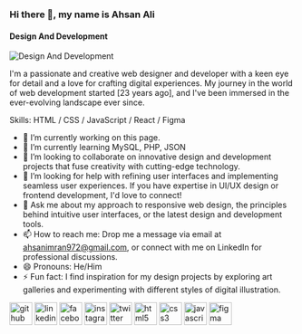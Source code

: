 ### Hi there 👋, my name is Ahsan Ali
#### Design And Development 
![Design And Development ](https://wallpapers.com/images/high/hd-engineering-obj-new-coding-meme-b17pfujbffru6zjn.webp)

I'm a passionate and creative web designer and developer with a keen eye for detail and a love for crafting digital experiences. My journey in the world of web development started [23 years ago], and I've been immersed in the ever-evolving landscape ever since.

Skills: HTML / CSS / JavaScript / React / Figma

- 🔭 I’m currently working on this page. 
- 🌱 I’m currently learning MySQL, PHP, JSON 
- 👯 I’m looking to collaborate on innovative design and development projects that fuse creativity with cutting-edge technology. 
- 🤔 I’m looking for help with refining user interfaces and implementing seamless user experiences. If you have expertise in UI/UX design or frontend development, I'd love to connect! 
- 💬 Ask me about  my approach to responsive web design, the principles behind intuitive user interfaces, or the latest design and development tools. 
- 📫 How to reach me: Drop me a message via email at ahsanimran972@gmail.com, or connect with me on LinkedIn for professional discussions. 
- 😄 Pronouns: He/Him 
- ⚡ Fun fact:  I find inspiration for my design projects by exploring art galleries and experimenting with different styles of digital illustration. 


[<img src='https://cdn.jsdelivr.net/npm/simple-icons@3.0.1/icons/github.svg' alt='github' height='40'>](https://github.com/Ahsanali419)  [<img src='https://cdn.jsdelivr.net/npm/simple-icons@3.0.1/icons/linkedin.svg' alt='linkedin' height='40'>](https://www.linkedin.com/in/https://www.linkedin.com/in/ahsan-ali-70757924a/)  [<img src='https://cdn.jsdelivr.net/npm/simple-icons@3.0.1/icons/facebook.svg' alt='facebook' height='40'>](https://www.facebook.com/https://www.facebook.com/profile.php?id=100010046254163&mibextid=LQQJ4d)  [<img src='https://cdn.jsdelivr.net/npm/simple-icons@3.0.1/icons/instagram.svg' alt='instagram' height='40'>](https://www.instagram.com/https://www.instagram.com/syedahsan.a?igsh=YTh4N2tqY25vMGls&utm_source=qr/)  [<img src='https://cdn.jsdelivr.net/npm/simple-icons@3.0.1/icons/twitter.svg' alt='twitter' height='40'>](https://twitter.com/https://x.com/ahsanimran972?s=11)  [<img src='https://cdn.jsdelivr.net/npm/simple-icons@3.0.1/icons/html5.svg' alt='html5' height='40'>](https://www.w3schools.com/html/)  [<img src='https://cdn.jsdelivr.net/npm/simple-icons@3.0.1/icons/css3.svg' alt='css3' height='40'>](https://www.tutorialspoint.com/css/css3_tutorial.htm)  [<img src='https://cdn.jsdelivr.net/npm/simple-icons@3.0.1/icons/javascript.svg' alt='javascript' height='40'>](https://www.w3schools.com/js/)  [<img src='https://cdn.jsdelivr.net/npm/simple-icons@3.0.1/icons/figma.svg' alt='figma' height='40'>](https://www.figma.com/)  

